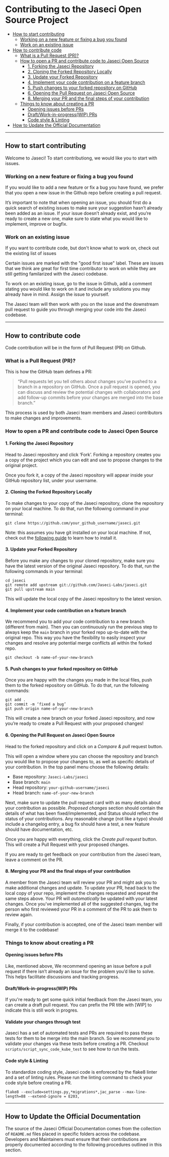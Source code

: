 # Contributing to the Jaseci Open Source Project

- [How to start contributing](#how-to-start-contributing)
  - [Working on a new feature or fixing a bug you found](#working-on-a-new-feature-or-fixing-a-bug-you-found)
  - [Work on an existing issue](#work-on-an-existing-issue)
- [How to contribute code](#how-to-contribute-code)
  - [What is a Pull Request (PR)?](#what-is-a-pull-request--pr--)
  - [How to open a PR and contribute code to Jaseci Open Source](#how-to-open-a-pr-and-contribute-code-to-jaseci-open-source)
    - [1. Forking the Jaseci Repository](#1-forking-the-jaseci-repository)
    - [2. Cloning the Forked Repository Locally](#2-cloning-the-forked-repository-locally)
    - [3. Update your Forked Repository](#3-update-your-forked-repository)
    - [4. Implement your code contribution on a feature branch](#4-implement-your-code-contribution-on-a-feature-branch)
    - [5. Push changes to your forked repository on GitHub](#5-push-changes-to-your-forked-repository-on-github)
    - [6. Opening the Pull Request on Jaseci Open Source](#6-opening-the-pull-request-on-jaseci-open-source)
    - [8. Merging your PR and the final steps of your contribution](#8-merging-your-pr-and-the-final-steps-of-your-contribution)
  - [Things to know about creating a PR](#things-to-know-about-creating-a-pr)
    - [Opening issues before PRs](#opening-issues-before-prs)
    - [Draft/Work-in-progress(WIP) PRs](#draft-work-in-progress-wip--prs)
    - [Code style & Linting](#code-style---linting)
- [How to Update the Official Documentation](#how-to-update-the-official-documentation)

---

## How to start contributing

Welcome to Jaseci! To start contributiong, we would like you to start with issues.

### Working on a new feature or fixing a bug you found

If you would like to add a new feature or fix a bug you have found, we prefer that you open a new issue in the Github repo before creating a pull request.

It’s important to note that when opening an issue, you should first do a quick search of existing issues to make sure your suggestion hasn’t already been added as an issue.
If your issue doesn’t already exist, and you’re ready to create a new one, make sure to state what you would like to implement, improve or bugfix.

### Work on an existing issue

If you want to contribute code, but don't know what to work on, check out the existing list of issues

Certain issues are marked with the "good first issue" label. These are issues that we think are great for first time contributor to work on while they are still getting familarized with the Jaseci codebase.

To work on an existing issue, go to the issue in Github, add a comment stating you would like to work on it and include any solutions you may already have in mind. Assign the issue to yourself.

The Jaseci team will then work with you on the issue and the downstream pull request to guide you through merging your code into the Jaseci codebase.

---

## How to contribute code

Code contribution will be in the form of Pull Request (PR) on Github.

### What is a Pull Request (PR)?

This is how the GitHub team defines a PR:

> “Pull requests let you tell others about changes you’ve pushed to a branch in a repository on GitHub. Once a pull request is opened, you can discuss and review the potential changes with collaborators and add follow-up commits before your changes are merged into the base branch.”

This process is used by both Jaseci team members and Jaseci contributors to make changes and improvements.

### How to open a PR and contribute code to Jaseci Open Source

#### 1. Forking the Jaseci Repository

Head to Jaseci repository and click ‘Fork’. Forking a repository creates you a copy of the project which you can edit and use to propose changes to the original project.

Once you fork it, a copy of the Jaseci repository will appear inside your GitHub repository list, under your username.

#### 2. Cloning the Forked Repository Locally

To make changes to your copy of the Jaseci repository, clone the repository on your local machine. To do that, run the following command in your terminal:

```
git clone https://github.com/your_github_username/jaseci.git
```

Note: this assumes you have git installed on your local machine. If not, check out the [following guide](https://git-scm.com/book/en/v2/Getting-Started-Installing-Git) to learn how to install it.

#### 3. Update your Forked Repository

Before you make any changes to your cloned repository, make sure you have the latest version of the original Jaseci repository. To do that, run the following commands in your terminal:

```
cd jaseci
git remote add upstream git://github.com/Jaseci-Labs/jaseci.git
git pull upstream main
```

This will update the local copy of the Jaseci repository to the latest version.

#### 4. Implement your code contribution on a feature branch

We recommend you to add your code contribution to a new branch (different from main). Then you can continuously run the previous step to always keep the `main` branch in your forked repo up-to-date with the original repo. This way you have the flexibility to easily inspect your changes and resolve any potential merge conflicts all within the forked repo.

```
git checkout -b name-of-your-new-branch
```

#### 5. Push changes to your forked repository on GitHub

Once you are happy with the changes you made in the local files, push them to the forked repository on GitHub. To do that, run the following commands:

```
git add .
git commit -m ‘fixed a bug’
git push origin name-of-your-new-branch
```

This will create a new branch on your forked Jaseci repository, and now you’re ready to create a Pull Request with your proposed changes!

#### 6. Opening the Pull Request on Jaseci Open Source

Head to the forked repository and click on a _Compare & pull_ request button.

This will open a window where you can choose the repository and branch you would like to propose your changes to, as well as specific details of your contribution. In the top panel menu choose the following details:

- Base repository: `Jaseci-Labs/jaseci`
- Base branch: `main`
- Head repository: `your-github-username/jaseci`
- Head branch: `name-of-your-new-branch`

Next, make sure to update the pull request card with as many details about your contribution as possible. _Proposed changes_ section should contain the details of what has been fixed/implemented, and Status should reflect the status of your contributions. Any reasonable change (not like a typo) should include a changelog entry, a bug fix should have a test, a new feature should have documentation, etc.

Once you are happy with everything, click the _Create pull request_ button. This will create a Pull Request with your proposed changes.

If you are ready to get feedback on your contribution from the Jaseci team, leave a comment on the PR.

#### 8. Merging your PR and the final steps of your contribution

A member from the Jaseci team will review your PR and might ask you to make additional changes and update. To update your PR, head back to the local copy of your repo, implement the changes requested and repeat the same steps above. Your PR will _automatically_ be updated with your latest changes. Once you've implemented all of the suggested changes, tag the person who first reviewed your PR in a comment of the PR to ask them to review again.

Finally, if your contribution is accepted, one of the Jaseci team member will merge it to the codebase!

### Things to know about creating a PR

#### Opening issues before PRs

Like, mentioned above, We recommend opening an issue before a pull request if there isn’t already an issue for the problem you’d like to solve. This helps facilitate discussions and tracking progress.

#### Draft/Work-in-progress(WIP) PRs

If you're ready to get some quick initial feedback from the Jaseci team, you can create a draft pull request. You can prefix the PR title with [WIP] to indicate this is still work in progres.

#### Validate your changes through test

Jaseci has a set of automated tests and PRs are required to pass these tests for them to be merge into the main branch. So we recommend you to validate your changes via these tests before creating a PR. Checkout `scripts/script_sync_code_kube_test` to see how to run the tests.

#### Code style & Linting

To standardize coding style, Jaseci code is enforeced by the flake8 linter and a set of linting rules. Please run the linting command to check your code style before creating a PR.

```
flake8 --exclude=settings.py,*migrations*,jac_parse --max-line-length=88 --extend-ignore = E203,
```

---

## How to Update the Official Documentation

The source of the Jaseci Official Documentation comes from the collection of `README.md` files placed in specific folders across the codebase. Developers and Maintainers must ensure that their contributions are properly documented according to the following procedures outlined in this section.  